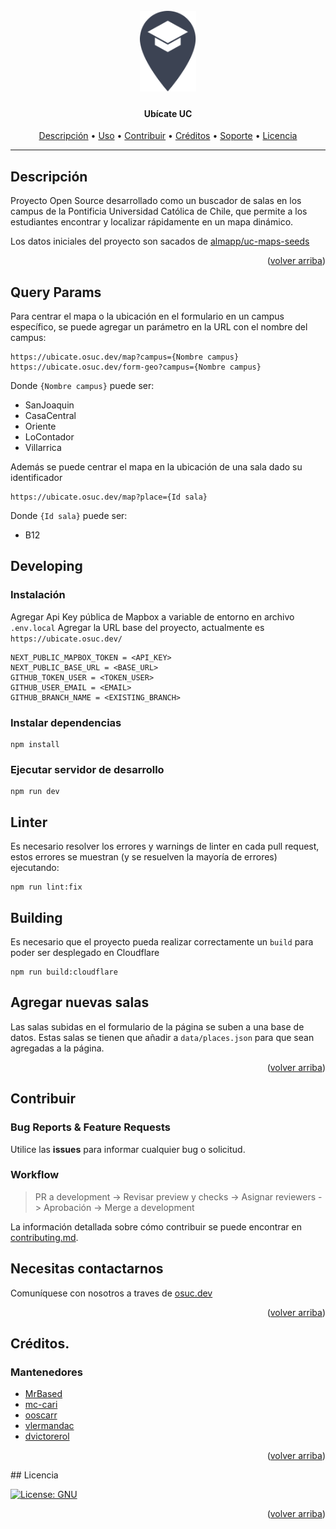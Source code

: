<h1 align="center">
  <br>
  <a href=# name="readme-top"><img src="https://raw.githubusercontent.com/open-source-uc/UbiCate/7da46a5fe0f10a794a3b7477bb7103017bc5dfdc/static/assets/logo-dark.svg" width="90px" alt="banner"></a>
</h1>

<h4 align="center"> Ubícate UC </h4>

<p align="center">
  <a href="#Descripción">Descripción</a> •
  <a href="#Uso">Uso</a> •
  <a href="#Contribuir">Contribuir</a> •
  <a href="#Créditos">Créditos</a> •
  <a href="#Soporte">Soporte</a> •
  <a href="#licencia">Licencia</a>
</p>

---

## Descripción

Proyecto Open Source desarrollado como un buscador de salas en los campus de la Pontificia Universidad Católica de Chile, que permite a los estudiantes encontrar y localizar rápidamente en un mapa dinámico.

Los datos iniciales del proyecto son sacados de [almapp/uc-maps-seeds](https://github.com/almapp/uc-maps-seeds)

<p align="right">(<a href="#readme-top">volver arriba</a>)</p>

## Query Params

Para centrar el mapa o la ubicación en el formulario en un campus específico, se puede agregar un parámetro en la URL con el nombre del campus:

```
https://ubicate.osuc.dev/map?campus={Nombre campus}
https://ubicate.osuc.dev/form-geo?campus={Nombre campus}
```

Donde `{Nombre campus}` puede ser:
- SanJoaquin
- CasaCentral
- Oriente
- LoContador
- Villarrica


Además se puede centrar el mapa en la ubicación de una sala dado su identificador

```
https://ubicate.osuc.dev/map?place={Id sala}
```

Donde `{Id sala}` puede ser:
- B12

## Developing

### Instalación

Agregar Api Key pública de Mapbox a variable de entorno en archivo ``.env.local``
Agregar la URL base del proyecto, actualmente es `https://ubicate.osuc.dev/`

```shell
NEXT_PUBLIC_MAPBOX_TOKEN = <API_KEY>
NEXT_PUBLIC_BASE_URL = <BASE_URL>
GITHUB_TOKEN_USER = <TOKEN_USER>
GITHUB_USER_EMAIL = <EMAIL>
GITHUB_BRANCH_NAME = <EXISTING_BRANCH>
```

### Instalar dependencias

```shell
npm install
```

### Ejecutar servidor de desarrollo

```shell
npm run dev
```

## Linter

Es necesario resolver los errores y warnings de linter en cada pull request, estos errores se muestran (y se resuelven la mayoría de errores) ejecutando:

```
npm run lint:fix
```

## Building

Es necesario que el proyecto pueda realizar correctamente un `build` para poder ser desplegado en Cloudflare

```shell
npm run build:cloudflare
```

## Agregar nuevas salas

Las salas subidas en el formulario de la página se suben a una base de datos. Estas salas se tienen que añadir a `data/places.json`  para que sean agregadas a la página.

<p align="right">(<a href="#readme-top">volver arriba</a>)</p>

## Contribuir

### Bug Reports & Feature Requests

Utilice las **issues** para informar cualquier bug o solicitud.

### Workflow


> PR a development -> Revisar preview y checks -> Asignar reviewers -> Aprobación -> Merge a development

La información detallada sobre cómo contribuir se puede encontrar en [contributing.md](contributing.md).


## Necesitas contactarnos
Comuníquese con nosotros a traves de [osuc.dev](https://links.osuc.dev/)

<p align="right">(<a href="#readme-top">volver arriba</a>)</p>

## Créditos.

### Mantenedores

- [MrBased](https://github.com/MrBased)
- [mc-cari](https://github.com/mc-cari)
- [ooscarr](https://github.com/ooscarr)
- [vlermandac](https://github.com/vlermandac)
- [dvictorerol](https://github.com/dvictorerol)

<p align="right">(<a href="#readme-top">volver arriba</a>)</p>
## Licencia

[![License: GNU](https://img.shields.io/badge/License-GNU-yellow.svg)](./license.md)

<p align="right">(<a href="#readme-top">volver arriba</a>)</p>
